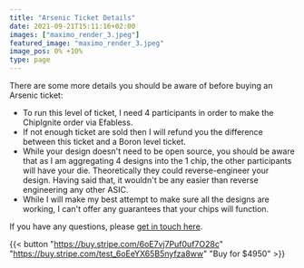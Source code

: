 ```yaml
---
title: "Arsenic Ticket Details"
date: 2021-09-21T15:11:16+02:00
images: ["maximo_render_3.jpeg"]
featured_image: "maximo_render_3.jpeg"
image_pos: 0% +10%
type: page
---
```


There are some more details you should be aware of before buying an Arsenic ticket:

* To run this level of ticket, I need 4 participants in order to make the ChipIgnite order via Efabless.
* If not enough ticket are sold then I will refund you the difference between this ticket and a Boron level ticket.
* While your design doesn't need to be open source, you should be aware that as I am aggregating 4 designs into the 1 chip, the other participants will have your die. Theoretically they could reverse-engineer your design. Having said that, it wouldn't be any easier than reverse engineering any other ASIC.
* While I will make my best attempt to make sure all the designs are working, I can't offer any guarantees that your chips will function.

If you have any questions, please [get in touch here](/contact-form).

{{< button "https://buy.stripe.com/6oE7vj7Puf0uf7O28c" "https://buy.stripe.com/test_6oEeYX65B5nyfza8ww" "Buy for $4950" >}}

